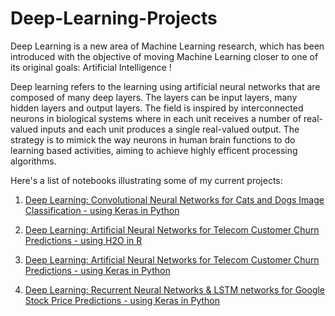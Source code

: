# Deep-Learning-Projects

Deep Learning is a new area of Machine Learning research, which has been introduced with the objective of moving Machine Learning closer to one of its original goals: Artificial Intelligence !

Deep learning refers to the learning using artificial neural networks that are composed of many deep layers. The layers can be input layers, many hidden layers and output layers. The field is  inspired by interconnected neurons in biological systems where in each unit receives a number of real-valued inputs and  each unit produces a single real-valued output. The strategy is to mimick the way neurons in human brain functions to do learning based activities, aiming to achieve highly efficent processing algorithms.

Here's a list of notebooks illustrating some of my current projects:

1.  [Deep Learning: Convolutional Neural Networks for Cats and Dogs Image Classification - using Keras in Python](http://nbviewer.jupyter.org/github/sinju-pau/Deep-Learning-Projects1/blob/master/DLKerasImageClassification.ipynb)

2.  [Deep Learning: Artificial Neural Networks for Telecom Customer Churn Predictions - using H2O in R ](http://nbviewer.jupyter.org/github/sinju-pau/Deep-Learning-Projects1/blob/master/CustomerChurnData.ipynb)

3.  [Deep Learning: Artificial Neural Networks for Telecom Customer Churn Predictions - using Keras in Python](http://nbviewer.jupyter.org/github/sinju-pau/Deep-Learning-Projects1/blob/master/DLKerasCustomerChurnData.ipynb)

4.  [Deep Learning: Recurrent Neural Networks & LSTM networks for Google Stock Price Predictions - using Keras in Python](http://nbviewer.jupyter.org/github/sinju-pau/Deep-Learning-Projects1/blob/master/DLKerasCustomerChurnData.ipynb)





